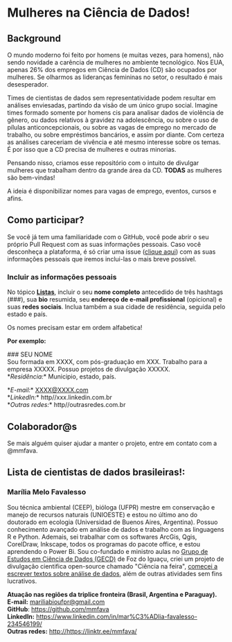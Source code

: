 # Mulheres na Ciência de Dados! 

## Background
O mundo moderno foi feito por homens (e muitas vezes, para homens), não sendo novidade a carência de mulheres no ambiente tecnológico. Nos EUA, apenas 26% dos empregos em Ciência de Dados (CD) são ocupados por mulheres. Se olharmos as lideranças femininas no setor, o resultado é mais desesperador. 

Times de cientistas de dados sem representatividade podem resultar em análises enviesadas, partindo da visão de um único grupo social. Imagine times formado somente por homens cis para analisar dados de violência de gênero, ou dados relativos à gravidez na adolescência, ou sobre o uso de pílulas anticoncepcionais, ou sobre as vagas de emprego no mercado de trabalho, ou sobre empréstimos bancários, e assim por diante. Com certeza as análises careceriam de vivência e até mesmo interesse sobre os temas. É por isso que a CD precisa de mulheres e outras minorias. 

Pensando nisso, criamos esse repositório com o intuito de divulgar mulheres que trabalham dentro da grande área da CD. 
**TODAS** as mulheres são bem-vindas! 

A ideia é disponibilizar nomes para vagas de emprego, eventos, cursos e afins. 

## Como participar?
Se você já tem uma familiaridade com o GitHub, você pode abrir o seu próprio Pull Request com as suas informações pessoais. Caso você desconheça a plataforma, é só criar uma issue ([clique aqui](https://github.com/mmfava/mulheres_cienciadedados/issues/new)) com as suas informações pessoais que iremos inclui-las o mais breve possível. 

### Incluir as informações pessoais

No tópico [**Listas**](https://github.com/mmfava/mulheres_cienciadedados/blob/master/README.md#lista), incluir o seu **nome completo** antecedido de três hashtags (###), sua **bio** resumida, seu **endereço de e-mail profissional** (opicional) e suas **redes sociais**. Inclua também a sua cidade de residência, seguida pelo estado e país. <br />

Os nomes precisam estar em ordem alfabetica!

**Por exemplo:**

\### SEU NOME <br />
Sou formada em XXXX, com pós-graduação em XXX. Trabalho para a empresa XXXXX. Possuo projetos de divulgação XXXXX. <br />
\**Residência:** Municipio, estado, país. 

\**E-mail:** XXXX@XXXX.com <br />
\**LinkedIn:**  http//xxx.linkedin.com.br <br />
\**Outras redes:** http//outrasredes.com.br <br />

## Colaborador@s
Se mais alguém quiser ajudar a manter o projeto, entre em contato com a @mmfava. 

## Lista de cientistas de dados brasileiras!:

### Marília Melo Favalesso
Sou técnica ambiental (CEEP), bióloga (UFPR) mestre em conservação e manejo de recursos naturais (UNIOESTE) e estou no último ano do doutorado em ecologia (Universidad de
Buenos Aires, Argentina). Possuo conhecimento avançado em análise de dados e trabalho com as linguagens R e Python. Ademais, sei trabalhar com os softwares ArcGis, Qgis, CorelDraw, Inkscape, todos os programas do pacote office, e estou aprendendo o Power Bi. Sou co-fundado e ministro aulas no [Grupo de Estudos em Ciência de Dados (GECD)](https://github.com/gecdfoz/GECD) de Foz do Iguaçu, criei um projeto de divulgação cientifica open-source chamado "Ciência na feira", [comecei a escrever textos sobre análise de dados](https://medium.com/@mmfava), além de outras atividades sem fins lucrativos. <br />

**Atuação nas regiões da triplice fronteira (Brasil, Argentina e Paraguay).** <br />
**E-mail:** mariliabioufpr@gmail.com <br />
**GitHub**: <https://github.com/mmfava> <br />
**LinkedIn:** <https://www.linkedin.com/in/mar%C3%ADlia-favalesso-234546199/> <br />
**Outras redes:** <http://https://linktr.ee/mmfava/>






 


